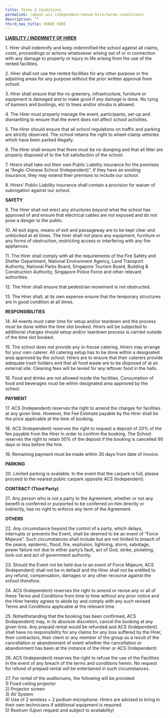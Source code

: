 ```yaml
---
title: Terms & Conditions
permalink: /about-acs-independent/venue-hire/terms-conditions/
description: ""
third_nav_title: VENUE HIRE
---
```

**<u>LIABILITY / INDEMNITY OF HIRER</u>**

1\. Hirer shall indemnify and keep indemnified the school against all claims, costs, proceedings or actions whatsoever arising out of or in connection with any damage to property or injury to life arising from the use of the rented facilities.

2\. Hirer shall not use the rented facilities for any other purpose or the adjoining areas for any purpose without the prior written approval from school.

3\. Hirer shall ensure that the no greenery, infrastructure, furniture or equipment is damaged and to make good if any damage is done. No tying of banners and buntings, etc to trees and/or shrubs is allowed.

4\. The Hirer must properly manage the event, participants, set-up and dismantling to ensure that the event does not affect school activities.

5\. The Hirer should ensure that all school regulations on traffic and parking are strictly observed. The school retains the right to wheel-clamp vehicles which have been parked illegally.

6\. The Hirer shall ensure that there must be no dumping and that all litter are properly disposed of to the full satisfaction of the school.

7\. Hirers shall take out their own Public Liability insurance for the premises at “Anglo-Chinese School (Independent)”. If they have an existing insurance, they may extend their premises to include our school.

8\. Hirers’ Public Liability insurance shall contain a provision for waiver of subrogation against our school.

**SAFETY**

9\. The Hirer shall not erect any structures beyond what the school has approved of and ensure that electrical cables are not exposed and do not pose a danger to the public.

10\. All exit signs, means of exit and passageway are to be kept clear and unblocked at all times. The hirer shall not place any equipment, furniture or any forms of obstruction, restricting access or interfering with any fire appliances.

11\. The Hirer shall comply with all the requirements of the Fire Safety and Shelter Department, National Environment Agency, Land Transport Authority, National Parks Board, Singapore Tourism Board, Building & Construction Authority, Singapore Police Force and other relevant authorities.

12\. The Hirer shall ensure that pedestrian movement is not obstructed.

13\. The Hirer shall, at its own expense ensure that the temporary structures are in good condition at all times.

**RESPONSIBILITIES**

14\. All events must cater time for setup and/or teardown and the process must be done within the time slot booked. Hirers will be subjected to additional charges should setup and/or teardown process is carried outside of the time slot booked.

15\. The school does not provide any in-house catering. Hirers may arrange for your own caterer. All catering setup has to be done within a designated area approved by the school. Hirers are to ensure that their caterers provide adequate trash holders and that all food waste are to be disposed of at an external site. Cleaning fees will be levied for any leftover food in the halls.

16\. Food and drinks are not allowed inside the facilities. Consumption of food and beverages must be within designated area approved by the school.

**PAYMENT**

17\. ACS (Independent) reserves the right to amend the charges for facilities at any given time. However, the Fee Estimate payable by the Hirer shall be the price applicable at the time of booking.

18\. ACS (Independent) reserves the right to request a deposit of 20% of the fee payable from the Hirer in order to confirm the booking. The School reserves the right to retain 50% of the deposit if the booking is cancelled 90 days or less before the hire.

19\. Remaining payment must be made within 30 days from date of invoice.

**PARKING**

20\. Limited parking is available. In the event that the carpark is full, please proceed to the nearest public carpark opposite ACS (Independent).

**CONTRACT (Third Party)**

21\. Any person who is not a party to the Agreement, whether or not any benefit is conferred or purported to be conferred on him directly or indirectly, has no right to enforce any term of the Agreement.

**OTHERS**

22\. Any circumstance beyond the control of a party, which delays, interrupts or prevents the Event, shall be deemed to be an event of “Force Majeure”. Such circumstances shall include but are not limited to breach of the peace, epidemic, flood, fire, explosion, lightning, storm, sabotage, power failure not due to either party’s fault, act of God, strike, picketing, lock-out and act of government authority.

23\. Should the Event not be held due to an event of Force Majeure, ACS (Independent) shall not be in default and the Hirer shall not be entitled to any refund, compensation, damages or any other recourse against the school therefore.

24\. ACS (Independent) reserves the right to amend or revise any or all of these Terms and Conditions from time to time without any prior notice and the Hirer hereby agrees to abide by and comply with any such revised Terms and Conditions applicable at the relevant time.

25\. Notwithstanding that the booking has been confirmed, ACS (Independent) may, in its absolute discretion, cancel the booking at any given time. Any prepaid rental would be refunded and ACS (Independent) shall have no responsibility for any claims for any loss suffered by the Hirer, their contractors, their client or any member of the group as a result of the cancellation or abandonment of event whether the cancellation or abandonment has been at the instance of the Hirer or ACS (Independent)

26\. ACS (Independent) reserves the right to refuse the use of the Facilities in the event of any breach of the terms and conditions herein. No request for refund of prepaid rental will be entertained in such circumstances.

27\. For rental of the auditoriums, the following will be provided:  
1\) Fixed ceiling projector  
2\) Projector screen  
3\) AV System  
4\) Use of 2 wireless + 2 podium microphone. Hirers are advised to bring in their own technicians if additional equipment is required.  
5\) Rostrum (Upon request and subject to availability)